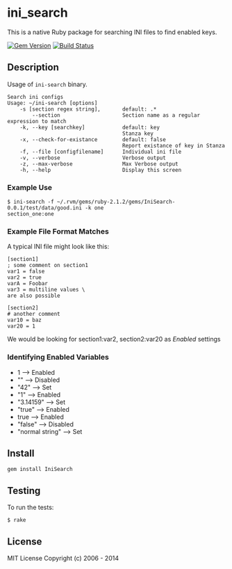 ini_search
==========

This is a native Ruby package for searching INI files to find enabled keys. 

[![Gem Version](https://badge.fury.io/rb/IniSearch.svg)](http://badge.fury.io/rb/IniSearch) [![Build Status](https://travis-ci.org/shadowbq/ini_search.svg?branch=master)](https://travis-ci.org/shadowbq/ini_search)

Description
-----------

Usage of `ini-search` binary.

	Search ini configs
	Usage: ~/ini-search [options]
	    -s [section regex string],       default: .*
	        --section                    Section name as a regular expression to match
	    -k, --key [searchkey]            default: key
	                                     Stanza key
	    -x, --check-for-existance        default: false
	                                     Report existance of key in Stanza
	    -f, --file [configfilename]      Individual ini file
	    -v, --verbose                    Verbose output
	    -z, --max-verbose                Max Verbose output
	    -h, --help                       Display this screen

### Example Use

	$ ini-search -f ~/.rvm/gems/ruby-2.1.2/gems/IniSearch-0.0.1/test/data/good.ini -k one
	section_one:one


### Example File Format Matches

A typical INI file might look like this:

    [section1]
    ; some comment on section1
    var1 = false
    var2 = true
    varA = Foobar
    var3 = multiline values \
    are also possible

    [section2]
    # another comment
    var10 = baz
    var20 = 1	    

We would be looking for section1:var2, section2:var20 as *Enabled* settings


### Identifying Enabled Variables

* 1  -->  Enabled
* ""  -->  Disabled
* "42"  -->  Set
* "1"  -->  Enabled
* "3.14159"  -->  Set
* "true"  -->  Enabled
* true  -->  Enabled
* "false"  -->  Disabled
* "normal string"  -->  Set

Install
-------

    gem install IniSearch

Testing
-------

To run the tests:

    $ rake

License
-------

MIT License
Copyright (c) 2006 - 2014    